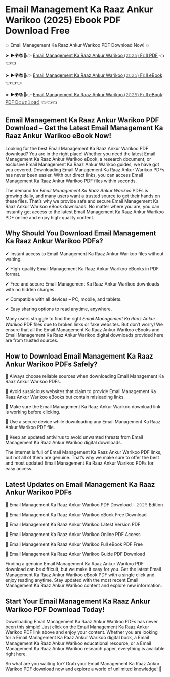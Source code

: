# Email Management Ka Raaz Ankur Warikoo (2025) Ebook PDF Download Free

💥 Email Management Ka Raaz Ankur Warikoo PDF Download Now! 💥

➤ ►🌍📚📱👉 [Email Management Ka Raaz Ankur Warikoo (𝟸𝟶𝟸𝟻) F𝚞ll PDF](https://getpdf.xyz/email-management-ka-raaz-ankur-warikoo) 👈👈👈


➤ ►🌍📚📱👉 [Email Management Ka Raaz Ankur Warikoo (𝟸𝟶𝟸𝟻) F𝚞ll eBook](https://getpdf.xyz/email-management-ka-raaz-ankur-warikoo) 👈👈👈


➤ ►🌍📚📱👉 [Email Management Ka Raaz Ankur Warikoo (𝟸𝟶𝟸𝟻) F𝚞ll eBook PDF D𝚘𝚠𝚗𝚕𝚘a𝚍](https://getpdf.xyz/email-management-ka-raaz-ankur-warikoo) 👈👈👈


## Email Management Ka Raaz Ankur Warikoo PDF Download – Get the Latest Email Management Ka Raaz Ankur Warikoo eBook Now!

Looking for the best Email Management Ka Raaz Ankur Warikoo PDF download? You are in the right place! Whether you need the latest Email Management Ka Raaz Ankur Warikoo eBook, a research document, or exclusive Email Management Ka Raaz Ankur Warikoo guides, we have got you covered. Downloading Email Management Ka Raaz Ankur Warikoo PDFs has never been easier. With our direct links, you can access Email Management Ka Raaz Ankur Warikoo PDF files within seconds.

The demand for *Email Management Ka Raaz Ankur Warikoo* PDFs is growing daily, and many users want a trusted source to get their hands on these files. That’s why we provide safe and secure Email Management Ka Raaz Ankur Warikoo eBook downloads. No matter where you are, you can instantly get access to the latest Email Management Ka Raaz Ankur Warikoo PDF online and enjoy high-quality content.

## Why Should You Download Email Management Ka Raaz Ankur Warikoo PDFs?

✔ Instant access to Email Management Ka Raaz Ankur Warikoo files without waiting.

✔ High-quality Email Management Ka Raaz Ankur Warikoo eBooks in PDF format.

✔ Free and secure Email Management Ka Raaz Ankur Warikoo downloads with no hidden charges.

✔ Compatible with all devices – PC, mobile, and tablets.

✔ Easy sharing options to read anytime, anywhere.

Many users struggle to find the right *Email Management Ka Raaz Ankur Warikoo* PDF files due to broken links or fake websites. But don’t worry! We ensure that all the Email Management Ka Raaz Ankur Warikoo eBooks and Email Management Ka Raaz Ankur Warikoo digital downloads provided here are from trusted sources.

## How to Download Email Management Ka Raaz Ankur Warikoo PDFs Safely?

📌 Always choose reliable sources when downloading Email Management Ka Raaz Ankur Warikoo PDFs.

📌 Avoid suspicious websites that claim to provide Email Management Ka Raaz Ankur Warikoo eBooks but contain misleading links.

📌 Make sure the Email Management Ka Raaz Ankur Warikoo download link is working before clicking.

📌 Use a secure device while downloading any Email Management Ka Raaz Ankur Warikoo PDF file.

📌 Keep an updated antivirus to avoid unwanted threats from Email Management Ka Raaz Ankur Warikoo digital downloads.

The internet is full of Email Management Ka Raaz Ankur Warikoo PDF links, but not all of them are genuine. That’s why we make sure to offer the best and most updated Email Management Ka Raaz Ankur Warikoo PDFs for easy access.

## Latest Updates on Email Management Ka Raaz Ankur Warikoo PDFs

🔹 Email Management Ka Raaz Ankur Warikoo PDF Download – 𝟸𝟶𝟸𝟻 Edition

🔹 Email Management Ka Raaz Ankur Warikoo eBook Free Download

🔹 Email Management Ka Raaz Ankur Warikoo Latest Version PDF

🔹 Email Management Ka Raaz Ankur Warikoo Online PDF Access

🔹 Email Management Ka Raaz Ankur Warikoo Full eBook PDF Free

🔹 Email Management Ka Raaz Ankur Warikoo Guide PDF Download

Finding a genuine Email Management Ka Raaz Ankur Warikoo PDF download can be difficult, but we make it easy for you. Get the latest Email Management Ka Raaz Ankur Warikoo eBook PDF with a single click and enjoy reading anytime. Stay updated with the most recent Email Management Ka Raaz Ankur Warikoo content and explore new information.

## Start Your Email Management Ka Raaz Ankur Warikoo PDF Download Today!

Downloading Email Management Ka Raaz Ankur Warikoo PDFs has never been this simple! Just click on the Email Management Ka Raaz Ankur Warikoo PDF link above and enjoy your content. Whether you are looking for a Email Management Ka Raaz Ankur Warikoo digital book, a Email Management Ka Raaz Ankur Warikoo educational resource, or a Email Management Ka Raaz Ankur Warikoo research paper, everything is available right here.

So what are you waiting for? Grab your Email Management Ka Raaz Ankur Warikoo PDF download now and explore a world of unlimited knowledge! 🚀